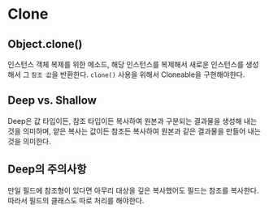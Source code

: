 # Clone

## Object.clone()
 인스턴스 객체 복제를 위한 메소드, 해당 인스턴스를 복제해서 새로운 인스턴스를 생성해서 그 `참조 값`을 반환한다.
 `clone()` 사용을 위해서 Cloneable을 구현해야한다. 
 
## Deep vs. Shallow
Deep은 값 타입이든, 참조 타입이든 복사하여 원본과 구분되는 결과물을 생성해 내는 것을 의미하며, 얕은 복사는 값이든 참조든 복사하여 원본과 같은 결과물을 만들어
내는 것을 의미한다. 

## Deep의 주의사항
만일 필드에 참조형이 있다면 아무리 대상을 깊은 복사했어도 필드는 참조를 복사한다. 따라서 필드의 클래스도 따로 처리를 해야한다. 
